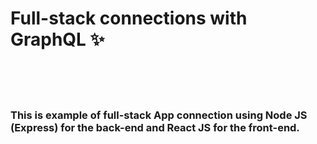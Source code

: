 # Full-stack connections with GraphQL ✨

</br>
</br>
</br>

### This is example of full-stack App connection using Node JS (Express) for the back-end and React JS for the front-end.

</br>
